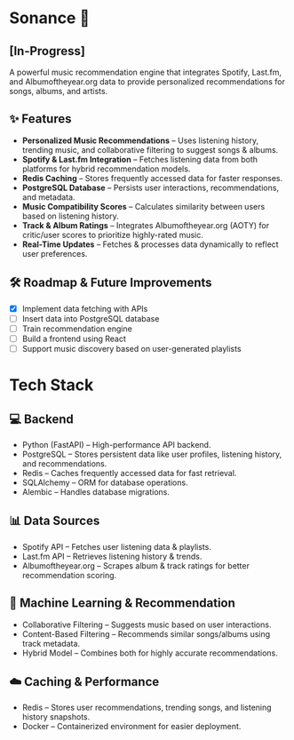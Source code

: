 # Sonance 🎵
## [In-Progress]  

A powerful music recommendation engine that integrates Spotify, Last.fm, and Albumoftheyear.org data to provide personalized recommendations for songs, albums, and artists.

## ✨ Features
- **Personalized Music Recommendations** – Uses listening history, trending music, and collaborative filtering to suggest songs & albums.  
- **Spotify & Last.fm Integration** – Fetches listening data from both platforms for hybrid recommendation models.  
- **Redis Caching** – Stores frequently accessed data for faster responses.  
- **PostgreSQL Database** – Persists user interactions, recommendations, and metadata.  
- **Music Compatibility Scores** – Calculates similarity between users based on listening history.  
- **Track & Album Ratings** – Integrates Albumoftheyear.org (AOTY) for critic/user scores to prioritize highly-rated music.  
- **Real-Time Updates** – Fetches & processes data dynamically to reflect user preferences.  

## 🛠 Roadmap & Future Improvements
- [x] Implement data fetching with APIs  
- [ ] Insert data into PostgreSQL database
- [ ] Train recommendation engine  
- [ ] Build a frontend using React  
- [ ] Support music discovery based on user-generated playlists  

# Tech Stack
## 💻 Backend
- Python (FastAPI) – High-performance API backend.  
- PostgreSQL – Stores persistent data like user profiles, listening history, and recommendations.  
- Redis – Caches frequently accessed data for fast retrieval.  
- SQLAlchemy – ORM for database operations.  
- Alembic – Handles database migrations.  
## 📊 Data Sources  
- Spotify API – Fetches user listening data & playlists.  
- Last.fm API – Retrieves listening history & trends.  
- Albumoftheyear.org – Scrapes album & track ratings for better recommendation scoring.  
## 🤖 Machine Learning & Recommendation  
- Collaborative Filtering – Suggests music based on user interactions.  
- Content-Based Filtering – Recommends similar songs/albums using track metadata.  
- Hybrid Model – Combines both for highly accurate recommendations.  
## ☁️ Caching & Performance
- Redis – Stores user recommendations, trending songs, and listening history snapshots.  
- Docker – Containerized environment for easier deployment.

